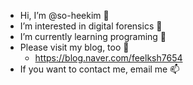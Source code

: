 - Hi, I’m @so-heekim 👋
- I’m interested in digital forensics 👀
- I’m currently learning programing 🌱
- Please visit my blog, too 🤗
  - https://blog.naver.com/feelksh7654
- If you want to contact me, email me 📫
